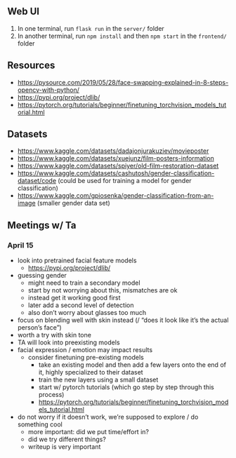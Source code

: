 ## Web UI

1. In one terminal, run `flask run` in the `server/` folder
2. In another terminal, run `npm install` and then `npm start` in the `frontend/` folder

## Resources

- https://pysource.com/2019/05/28/face-swapping-explained-in-8-steps-opencv-with-python/
- https://pypi.org/project/dlib/
- https://pytorch.org/tutorials/beginner/finetuning_torchvision_models_tutorial.html

## Datasets

- https://www.kaggle.com/datasets/dadajonjurakuziev/movieposter
- https://www.kaggle.com/datasets/xuejunz/film-posters-information
- https://www.kaggle.com/datasets/spiyer/old-film-restoration-dataset
- https://www.kaggle.com/datasets/cashutosh/gender-classification-dataset/code (could be used for training a model for gender classification)
- https://www.kaggle.com/gpiosenka/gender-classification-from-an-image (smaller gender data set)


## Meetings w/ Ta

### April 15

- look into pretrained facial feature models
  - https://pypi.org/project/dlib/
- guessing gender
  - might need to train a secondary model
  - start by not worrying about this, mismatches are ok
  - instead get it working good first
  - later add a second level of detection
  - also don’t worry about glasses too much
- focus on blending well with skin instead (/ “does it look like it’s the actual person’s face”)
- worth a try with skin tone
- TA will look into preexisting models
- facial expression / emotion may impact results
  - consider finetuning pre-existing models
    - take an existing model and then add a few layers onto the end of it, highly specialized to their dataset
    - train the new layers using a small dataset
    - start w/ pytorch tutorials (which go step by step through this process)
    - https://pytorch.org/tutorials/beginner/finetuning_torchvision_models_tutorial.html
- do not worry if it doesn’t work, we’re supposed to explore / do something cool
  - more important: did we put time/effort in?
  - did we try different things?
  - writeup is very important
